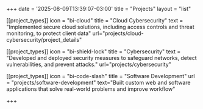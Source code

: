 +++
date = '2025-08-09T13:39:07-03:00'
title = "Projects"
layout = "list"


[[project_types]]
icon = "bi-cloud"
title = "Cloud Cybersecurity"
text = "Implemented secure cloud solutions, including access controls and threat monitoring, to protect client data"
url="projects/cloud-cybersecurity/project_details"

[[project_types]]
icon = "bi-shield-lock"
title = "Cybersecurity"
text = "Developed and deployed security measures to safeguard networks, detect vulnerabilities, and prevent attacks."
url="projects/cybersecurity"


[[project_types]]
icon = "bi-code-slash"
title = "Software Development"
url = "projects/software-development"
text="Built custom web and software applications that solve real-world problems and improve workflow"




+++


